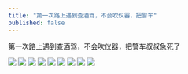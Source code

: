 ```yaml
---
title: "第一次路上遇到查酒驾，不会吹仪器，把警车"
published: false
---
```

第一次路上遇到查酒驾，不会吹仪器，把警车叔叔急死了

![](./1.jpg)
![](./2.jpg)
![](./3.jpg)
![](./4.jpg)
![](./5.jpg)
![](./6.jpg)
![](./7.jpg)
![](./8.jpg)
![](./9.jpg)
